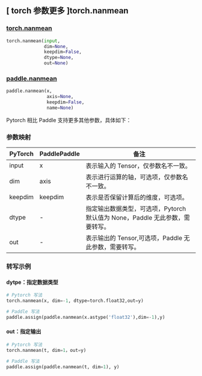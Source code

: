 ## [ torch 参数更多 ]torch.nanmean

### [torch.nanmean](https://pytorch.org/docs/stable/generated/torch.nanmean.html?highlight=nanmean#torch.nanmean)

```python
torch.nanmean(input,
              dim=None,
              keepdim=False,
              dtype=None,
              out=None)
```

### [paddle.nanmean](https://www.paddlepaddle.org.cn/documentation/docs/zh/develop/api/paddle/nanmean_cn.html)

```python
paddle.nanmean(x,
               axis=None,
               keepdim=False,
               name=None)
```

Pytorch 相比 Paddle 支持更多其他参数，具体如下：
### 参数映射
| PyTorch       | PaddlePaddle | 备注                                                   |
| ------------- | ------------ | ------------------------------------------------------ |
| input          | x         | 表示输入的 Tensor，仅参数名不一致。                                     |
| dim        | axis      | 表示进行运算的轴，可选项，仅参数名不一致。                |
| keepdim   | keepdim   | 表示是否保留计算后的维度，可选项。                    |
| dtype | - | 指定输出数据类型，可选项，Pytorch 默认值为 None，Paddle 无此参数，需要转写。 |
| out       | -        | 表示输出的 Tensor,可选项，Paddle 无此参数，需要转写。 |

### 转写示例

#### dytpe：指定数据类型

```python
# Pytorch 写法
torch.nanmean(x, dim=-1, dtype=torch.float32,out=y)

# Paddle 写法
paddle.assign(paddle.nanmean(x.astype('float32'),dim=-1),y)
```

#### out：指定输出

```python
# Pytorch 写法
torch.nanmean(t, dim=1，out=y)

# Paddle 写法
paddle.assign(paddle.nanmean(t, dim=1), y)
```
